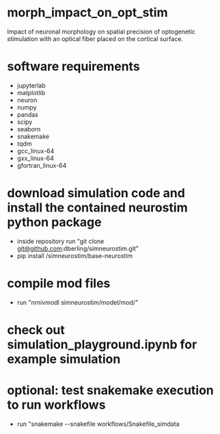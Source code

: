 # morph_impact_on_opt_stim
Impact of neuronal morphology on spatial precision of optogenetic stimulation with an optical fiber placed on the cortical surface.

# software requirements
* jupyterlab
* matplotlib
* neuron
* numpy
* pandas
* scipy
* seaborn
* snakemake
* tqdm
* gcc_linux-64
* gxx_linux-64
* gfortran_linux-64
# download simulation code and install the contained neurostim python package

* inside repository run "git clone git@github.com:dberling/simneurostim.git"
* pip install /simneurostim/base-neurostim

# compile mod files

* run "nrnivmodl simneurostim/model/mod/"

# check out simulation_playground.ipynb for example simulation

# optional: test snakemake execution to run workflows

* run "snakemake --snakefile workflows/Snakefile_simdata
